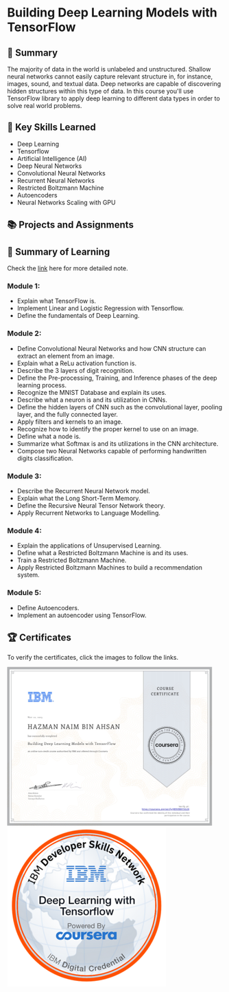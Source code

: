 # Building Deep Learning Models with TensorFlow

## 📑 Summary

The majority of data in the world is unlabeled and unstructured. Shallow neural networks cannot easily capture relevant structure in, for instance, images, sound, and textual data. Deep networks are capable of discovering hidden structures within this type of data. In this course you'll use TensorFlow library to apply deep learning to different data types in order to solve real world problems.

## 🔑 Key Skills Learned

-   Deep Learning
-   Tensorflow
-   Artificial Intelligence (AI)
-   Deep Neural Networks
-   Convolutional Neural Networks
-   Recurrent Neural Networks
-   Restricted Boltzmann Machine
-   Autoencoders
-   Neural Networks Scaling with GPU

## 📚 Projects and Assignments

## 📑 Summary of Learning

Check the [link](https://github.com/HazmanNaim/IBM-AI-Engineering-Professional-Certificate/blob/main/05-Building%20Deep%20Learning%20Model%20with%20TensorFlow/Note.md) here for more detailed note. 

### Module 1:
- Explain what TensorFlow is.
- Implement Linear and Logistic Regression with Tensorflow.
- Define the fundamentals of Deep Learning.

### Module 2:

-   Define Convolutional Neural Networks and how CNN structure can extract an element from an image.
-   Explain what a ReLu activation function is.
-   Describe the 3 layers of digit recognition.
-   Define the Pre-processing, Training, and Inference phases of the deep learning process.
-   Recognize the MNIST Database and explain its uses.
-   Describe what a neuron is and its utilization in CNNs.
-   Define the hidden layers of CNN such as the convolutional layer, pooling layer, and the fully connected layer.
-   Apply filters and kernels to an image.
-   Recognize how to identify the proper kernel to use on an image.
-   Define what a node is.
-   Summarize what Softmax is and its utilizations in the CNN architecture.
-   Compose two Neural Networks capable of performing handwritten digits classification.

### Module 3:

-   Describe the Recurrent Neural Network model.
-   Explain what the Long Short-Term Memory.
-   Define the Recursive Neural Tensor Network theory.
-   Apply Recurrent Networks to Language Modelling.

### Module 4:

-   Explain the applications of Unsupervised Learning.
-   Define what a Restricted Boltzmann Machine is and its uses.
-   Train a Restricted Boltzmann Machine.
-   Apply Restricted Boltzmann Machines to build a recommendation system.

### Module 5:

-   Define Autoencoders.
-   Implement an autoencoder using TensorFlow.

## 🏆 Certificates

To verify the certificates, click the images to follow the links.

<p align="middle">

<a href="https://coursera.org/share/966bc82e1ee49c89109c24822e01e025"><img src="https://github.com/HazmanNaim/IBM-AI-Engineering-Professional-Certificate/blob/main/05-Building%20Deep%20Learning%20Model%20with%20TensorFlow/Asset/Coursera%20JB9V9BKYSG2K.jpg" height="370"/></a> <a href="https://www.credly.com/badges/6d8c184b-7904-4ce8-a9e8-ac9d13e61b0e"><img src="https://github.com/HazmanNaim/IBM-AI-Engineering-Professional-Certificate/blob/main/05-Building%20Deep%20Learning%20Model%20with%20TensorFlow/Asset/IBM_AI_-Deep_Learning_with_Tensorflow.png" height="370"/></a>

</p>
